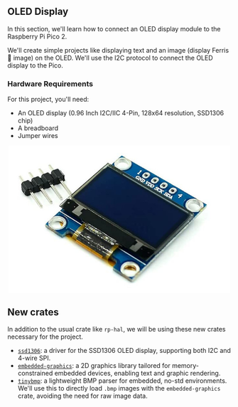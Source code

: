 ## OLED Display

In this section, we'll learn how to connect an OLED display module to the Raspberry Pi Pico 2.

We'll create simple projects like displaying text and an image (display Ferris 🦀 image) on the OLED. We'll use the I2C protocol to connect the OLED display to the Pico.

### Hardware Requirements

For this project, you'll need:
- An OLED display (0.96 Inch I2C/IIC 4-Pin, 128x64 resolution, SSD1306 chip)
- A breadboard
- Jumper wires

<img style="display: block; margin: auto;width:500px" alt="pico2" src="../images/oled-ssd1306.jpg"/>

## New crates
In addition to the usual crate like `rp-hal`, we will be using these new crates necessary for the project.

- [`ssd1306`](https://github.com/rust-embedded-community/ssd1306): a driver for the SSD1306 OLED display, supporting both I2C and 4-wire SPI.
- [`embedded-graphics`](https://github.com/embedded-graphics/embedded-graphics): a 2D graphics library tailored for memory-constrained embedded devices, enabling text and graphic rendering.
- [`tinybmp`](https://github.com/embedded-graphics/tinybmp): a lightweight BMP parser for embedded, no-std environments. We'll use this to directly load `.bmp` images with the `embedded-graphics` crate, avoiding the need for raw image data.

